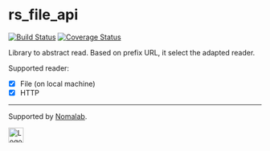 # rs_file_api

[![Build Status](https://travis-ci.org/nomalab/rs_file_api.svg?branch=master)](https://travis-ci.org/nomalab/rs_file_api)
[![Coverage Status](https://coveralls.io/repos/github/nomalab/rs_file_api/badge.svg?branch=master)](https://coveralls.io/github/nomalab/rs_file_api?branch=master)

Library to abstract read. Based on prefix URL, it select the adapted reader.

Supported reader:  
- [x] File (on local machine) 
- [x] HTTP

---

Supported by [Nomalab](http://www.nomalab.com/).

<img src="http://www.nomalab.com/images/logo.svg" alt="Logo" height="30"/>
